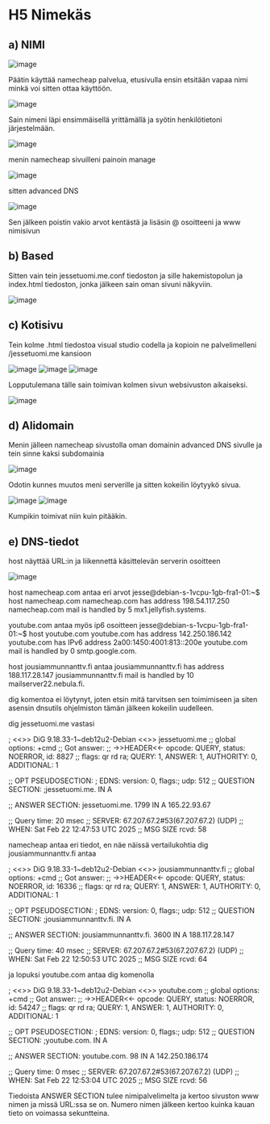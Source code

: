# H5 Nimekäs

## a) NIMI
![image](https://github.com/user-attachments/assets/22b73faf-0b79-4c4d-85dd-03f56df3c686)

Päätin käyttää namecheap palvelua, etusivulla ensin etsitään vapaa nimi minkä voi sitten ottaa käyttöön.

![image](https://github.com/user-attachments/assets/88ac0e27-f6f1-44b9-a084-c766e88a92f2)

Sain nimeni läpi ensimmäisellä yrittämällä ja syötin henkilötietoni järjestelmään.

![image](https://github.com/user-attachments/assets/7c863717-cd3a-461b-acd2-0d21d861f150)

menin namecheap sivuilleni painoin manage

![image](https://github.com/user-attachments/assets/0efd867b-090a-46b3-82d4-6e7ff264bd3b)

sitten advanced DNS

![image](https://github.com/user-attachments/assets/b227558c-20e8-4675-8ba3-d3e243fb9167)

Sen jälkeen poistin vakio arvot kentästä ja lisäsin @ osoitteeni ja www nimisivun

## b) Based

Sitten vain tein jessetuomi.me.conf tiedoston ja sille hakemistopolun ja index.html tiedoston, jonka jälkeen sain oman sivuni näkyviin.

![image](https://github.com/user-attachments/assets/f25618c2-2ab8-4f52-9ceb-7a2126c9405b)

## c) Kotisivu

Tein kolme .html tiedostoa visual studio codella ja kopioin ne palvelimelleni /jessetuomi.me kansioon

![image](https://github.com/user-attachments/assets/ced21151-6953-4819-a127-2bb73baf6ba2)
![image](https://github.com/user-attachments/assets/6a74b1d4-559f-4a73-a647-4c7d77cee860)
![image](https://github.com/user-attachments/assets/44d45f7a-c90b-40e1-b362-387262486514)

Lopputulemana tälle sain toimivan kolmen sivun websivuston aikaiseksi.

![image](https://github.com/user-attachments/assets/57dfb64f-0a55-4266-b73a-6c52db5d253b)

## d) Alidomain

Menin jälleen namecheap sivustolla oman domainin advanced DNS sivulle ja tein sinne kaksi subdomainia

![image](https://github.com/user-attachments/assets/8c736cef-9f27-4bdf-b605-faf0d622d658)

Odotin kunnes muutos meni serverille ja sitten kokeilin löytyykö sivua.

![image](https://github.com/user-attachments/assets/de7a46cd-9768-406e-a6f2-280ee577bd8e)
![image](https://github.com/user-attachments/assets/33b0c051-4298-45d9-b759-0a2e27789928)

Kumpikin toimivat niin kuin pitääkin.

## e) DNS-tiedot

host näyttää URL:in ja liikennettä käsittelevän serverin osoitteen

![image](https://github.com/user-attachments/assets/41f591c2-06f6-41b5-9849-321aa2fcb604)

host namecheap.com antaa eri arvot
jesse@debian-s-1vcpu-1gb-fra1-01:~$ host namecheap.com
namecheap.com has address 198.54.117.250
namecheap.com mail is handled by 5 mx1.jellyfish.systems.

youtube.com antaa myös ip6 osoitteen
jesse@debian-s-1vcpu-1gb-fra1-01:~$ host youtube.com
youtube.com has address 142.250.186.142
youtube.com has IPv6 address 2a00:1450:4001:813::200e
youtube.com mail is handled by 0 smtp.google.com.

host jousiammunnanttv.fi antaa
jousiammunnanttv.fi has address 188.117.28.147
jousiammunnanttv.fi mail is handled by 10 mailserver22.nebula.fi.

dig komentoa ei löytynyt, joten etsin mitä tarvitsen sen toimimiseen ja siten asensin dnsutils ohjelmiston
tämän jälkeen kokeilin uudelleen.

dig jessetuomi.me vastasi

; <<>> DiG 9.18.33-1~deb12u2-Debian <<>> jessetuomi.me
;; global options: +cmd
;; Got answer:
;; ->>HEADER<<- opcode: QUERY, status: NOERROR, id: 8827
;; flags: qr rd ra; QUERY: 1, ANSWER: 1, AUTHORITY: 0, ADDITIONAL: 1

;; OPT PSEUDOSECTION:
; EDNS: version: 0, flags:; udp: 512
;; QUESTION SECTION:
;jessetuomi.me.			IN	A

;; ANSWER SECTION:
jessetuomi.me.		1799	IN	A	165.22.93.67

;; Query time: 20 msec
;; SERVER: 67.207.67.2#53(67.207.67.2) (UDP)
;; WHEN: Sat Feb 22 12:47:53 UTC 2025
;; MSG SIZE  rcvd: 58

namecheap antaa eri tiedot, en näe näissä vertailukohtia
dig jousiammunnanttv.fi antaa

; <<>> DiG 9.18.33-1~deb12u2-Debian <<>> jousiammunnanttv.fi
;; global options: +cmd
;; Got answer:
;; ->>HEADER<<- opcode: QUERY, status: NOERROR, id: 16336
;; flags: qr rd ra; QUERY: 1, ANSWER: 1, AUTHORITY: 0, ADDITIONAL: 1

;; OPT PSEUDOSECTION:
; EDNS: version: 0, flags:; udp: 512
;; QUESTION SECTION:
;jousiammunnanttv.fi.		IN	A

;; ANSWER SECTION:
jousiammunnanttv.fi.	3600	IN	A	188.117.28.147

;; Query time: 40 msec
;; SERVER: 67.207.67.2#53(67.207.67.2) (UDP)
;; WHEN: Sat Feb 22 12:50:53 UTC 2025
;; MSG SIZE  rcvd: 64

ja lopuksi youtube.com antaa dig komenolla

; <<>> DiG 9.18.33-1~deb12u2-Debian <<>> youtube.com
;; global options: +cmd
;; Got answer:
;; ->>HEADER<<- opcode: QUERY, status: NOERROR, id: 54247
;; flags: qr rd ra; QUERY: 1, ANSWER: 1, AUTHORITY: 0, ADDITIONAL: 1

;; OPT PSEUDOSECTION:
; EDNS: version: 0, flags:; udp: 512
;; QUESTION SECTION:
;youtube.com.			IN	A

;; ANSWER SECTION:
youtube.com.		98	IN	A	142.250.186.174

;; Query time: 0 msec
;; SERVER: 67.207.67.2#53(67.207.67.2) (UDP)
;; WHEN: Sat Feb 22 12:53:04 UTC 2025
;; MSG SIZE  rcvd: 56

Tiedoista ANSWER SECTION tulee nimipalvelimelta ja kertoo sivuston www nimen ja missä URL:ssa se on. 
Numero nimen jälkeen kertoo kuinka kauan tieto on voimassa sekuntteina.










